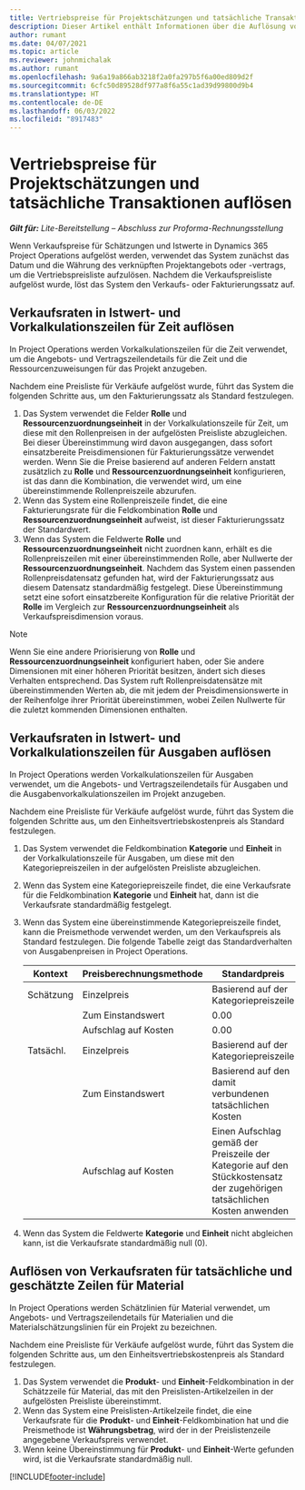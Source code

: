 ```yaml
---
title: Vertriebspreise für Projektschätzungen und tatsächliche Transaktionen auflösen
description: Dieser Artikel enthält Informationen über die Auflösung von Verkaufspreisen bei Projektschätzungen und Istwerten.
author: rumant
ms.date: 04/07/2021
ms.topic: article
ms.reviewer: johnmichalak
ms.author: rumant
ms.openlocfilehash: 9a6a19a866ab3218f2a0fa297b5f6a00ed809d2f
ms.sourcegitcommit: 6cfc50d89528df977a8f6a55c1ad39d99800d9b4
ms.translationtype: HT
ms.contentlocale: de-DE
ms.lasthandoff: 06/03/2022
ms.locfileid: "8917483"
---
```

# <a name="resolve-sales-prices-for-project-estimates-and-actuals"></a>Vertriebspreise für Projektschätzungen und tatsächliche Transaktionen auflösen

_**Gilt für:** Lite-Bereitstellung – Abschluss zur Proforma-Rechnungsstellung_

Wenn Verkaufspreise für Schätzungen und Istwerte in Dynamics 365 Project Operations aufgelöst werden, verwendet das System zunächst das Datum und die Währung des verknüpften Projektangebots oder -vertrags, um die Vertriebspreisliste aufzulösen. Nachdem die Verkaufspreisliste aufgelöst wurde, löst das System den Verkaufs- oder Fakturierungssatz auf.

## <a name="resolve-sales-rates-on-actual-and-estimate-lines-for-time"></a>Verkaufsraten in Istwert- und Vorkalkulationszeilen für Zeit auflösen

In Project Operations werden Vorkalkulationszeilen für die Zeit verwendet, um die Angebots- und Vertragszeilendetails für die Zeit und die Ressourcenzuweisungen für das Projekt anzugeben.

Nachdem eine Preisliste für Verkäufe aufgelöst wurde, führt das System die folgenden Schritte aus, um den Fakturierungssatz als Standard festzulegen.

1. Das System verwendet die Felder **Rolle** und **Ressourcenzuordnungseinheit** in der Vorkalkulationszeile für Zeit, um diese mit den Rollenpreisen in der aufgelösten Preisliste abzugleichen. Bei dieser Übereinstimmung wird davon ausgegangen, dass sofort einsatzbereite Preisdimensionen für Fakturierungssätze verwendet werden. Wenn Sie die Preise basierend auf anderen Feldern anstatt zusätzlich zu **Rolle** und **Ressourcenzuordnungseinheit** konfigurieren, ist das dann die Kombination, die verwendet wird, um eine übereinstimmende Rollenpreiszeile abzurufen.
2. Wenn das System eine Rollenpreiszeile findet, die eine Fakturierungsrate für die Feldkombination **Rolle** und **Ressourcenzuordnungseinheit** aufweist, ist dieser Fakturierungssatz der Standardwert.
3. Wenn das System die Feldwerte **Rolle** und **Ressourcenzuordnungseinheit** nicht zuordnen kann, erhält es die Rollenpreiszeilen mit einer übereinstimmenden Rolle, aber Nullwerte der **Ressourcenzuordnungseinheit**. Nachdem das System einen passenden Rollenpreisdatensatz gefunden hat, wird der Fakturierungssatz aus diesem Datensatz standardmäßig festgelegt. Diese Übereinstimmung setzt eine sofort einsatzbereite Konfiguration für die relative Priorität der **Rolle** im Vergleich zur **Ressourcenzuordnungseinheit** als Verkaufspreisdimension voraus.

> [!NOTE]
> Wenn Sie eine andere Priorisierung von **Rolle** und **Ressourcenzuordnungseinheit** konfiguriert haben, oder Sie andere Dimensionen mit einer höheren Priorität besitzen, ändert sich dieses Verhalten entsprechend. Das System ruft Rollenpreisdatensätze mit übereinstimmenden Werten ab, die mit jedem der Preisdimensionswerte in der Reihenfolge ihrer Priorität übereinstimmen, wobei Zeilen Nullwerte für die zuletzt kommenden Dimensionen enthalten.

## <a name="resolve-sales-rates-on-actual-and-estimate-lines-for-expense"></a>Verkaufsraten in Istwert- und Vorkalkulationszeilen für Ausgaben auflösen

In Project Operations werden Vorkalkulationszeilen für Ausgaben verwendet, um die Angebots- und Vertragszeilendetails für Ausgaben und die Ausgabenvorkalkulationszeilen im Projekt anzugeben.

Nachdem eine Preisliste für Verkäufe aufgelöst wurde, führt das System die folgenden Schritte aus, um den Einheitsvertriebskostenpreis als Standard festzulegen.

1. Das System verwendet die Feldkombination **Kategorie** und **Einheit** in der Vorkalkulationszeile für Ausgaben, um diese mit den Kategoriepreiszeilen in der aufgelösten Preisliste abzugleichen.
2. Wenn das System eine Kategoriepreiszeile findet, die eine Verkaufsrate für die Feldkombination **Kategorie** und **Einheit** hat, dann ist die Verkaufsrate standardmäßig festgelegt.
3. Wenn das System eine übereinstimmende Kategoriepreiszeile findet, kann die Preismethode verwendet werden, um den Verkaufspreis als Standard festzulegen. Die folgende Tabelle zeigt das Standardverhalten von Ausgabenpreisen in Project Operations.

    | Kontext | Preisberechnungsmethode | Standardpreis |
    | --- | --- | --- |
    | Schätzung | Einzelpreis | Basierend auf der Kategoriepreiszeile |
    | &nbsp; | Zum Einstandswert | 0.00 |
    | &nbsp; | Aufschlag auf Kosten | 0.00 |
    | Tatsächl. | Einzelpreis | Basierend auf der Kategoriepreiszeile |
    | &nbsp; | Zum Einstandswert | Basierend auf den damit verbundenen tatsächlichen Kosten |
    | &nbsp; | Aufschlag auf Kosten | Einen Aufschlag gemäß der Preiszeile der Kategorie auf den Stückkostensatz der zugehörigen tatsächlichen Kosten anwenden |

4. Wenn das System die Feldwerte **Kategorie** und **Einheit** nicht abgleichen kann, ist die Verkaufsrate standardmäßig null (0).

## <a name="resolving-sales-rates-on-actual-and-estimate-lines-for-material"></a>Auflösen von Verkaufsraten für tatsächliche und geschätzte Zeilen für Material

In Project Operations werden Schätzlinien für Material verwendet, um Angebots- und Vertragszeilendetails für Materialien und die Materialschätzungslinien für ein Projekt zu bezeichnen.

Nachdem eine Preisliste für Verkäufe aufgelöst wurde, führt das System die folgenden Schritte aus, um den Einheitsvertriebskostenpreis als Standard festzulegen.

1. Das System verwendet die **Produkt**- und **Einheit**-Feldkombination in der Schätzzeile für Material, das mit den Preislisten-Artikelzeilen in der aufgelösten Preisliste übereinstimmt.
2. Wenn das System eine Preislisten-Artikelzeile findet, die eine Verkaufsrate für die **Produkt**- und **Einheit**-Feldkombination hat und die Preismethode ist **Währungsbetrag**, wird der in der Preislistenzeile angegebene Verkaufspreis verwendet.
3. Wenn keine Übereinstimmung für **Produkt**- und **Einheit**-Werte gefunden wird, ist die Verkaufsrate standardmäßig null.

[!INCLUDE[footer-include](../../includes/footer-banner.md)]
